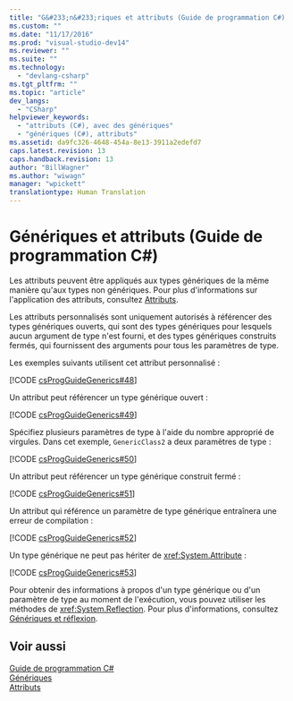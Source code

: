 ```yaml
---
title: "G&#233;n&#233;riques et attributs (Guide de programmation C#) | Microsoft Docs"
ms.custom: ""
ms.date: "11/17/2016"
ms.prod: "visual-studio-dev14"
ms.reviewer: ""
ms.suite: ""
ms.technology: 
  - "devlang-csharp"
ms.tgt_pltfrm: ""
ms.topic: "article"
dev_langs: 
  - "CSharp"
helpviewer_keywords: 
  - "attributs (C#), avec des génériques"
  - "génériques (C#), attributs"
ms.assetid: da9fc326-4648-454a-8e13-3911a2edefd7
caps.latest.revision: 13
caps.handback.revision: 13
author: "BillWagner"
ms.author: "wiwagn"
manager: "wpickett"
translationtype: Human Translation
---
```

# G&#233;n&#233;riques et attributs (Guide de programmation C#)
Les attributs peuvent être appliqués aux types génériques de la même manière qu'aux types non génériques.  Pour plus d'informations sur l'application des attributs, consultez [Attributs](../Topic/Attributes%20\(C%23%20and%20Visual%20Basic\).md).  
  
 Les attributs personnalisés sont uniquement autorisés à référencer des types génériques ouverts, qui sont des types génériques pour lesquels aucun argument de type n'est fourni, et des types génériques construits fermés, qui fournissent des arguments pour tous les paramètres de type.  
  
 Les exemples suivants utilisent cet attribut personnalisé :  
  
 [!CODE [csProgGuideGenerics#48](../CodeSnippet/VS_Snippets_VBCSharp/csProgGuideGenerics#48)]  
  
 Un attribut peut référencer un type générique ouvert :  
  
 [!CODE [csProgGuideGenerics#49](../CodeSnippet/VS_Snippets_VBCSharp/csProgGuideGenerics#49)]  
  
 Spécifiez plusieurs paramètres de type à l'aide du nombre approprié de virgules.  Dans cet exemple, `GenericClass2` a deux paramètres de type :  
  
 [!CODE [csProgGuideGenerics#50](../CodeSnippet/VS_Snippets_VBCSharp/csProgGuideGenerics#50)]  
  
 Un attribut peut référencer un type générique construit fermé :  
  
 [!CODE [csProgGuideGenerics#51](../CodeSnippet/VS_Snippets_VBCSharp/csProgGuideGenerics#51)]  
  
 Un attribut qui référence un paramètre de type générique entraînera une erreur de compilation :  
  
 [!CODE [csProgGuideGenerics#52](../CodeSnippet/VS_Snippets_VBCSharp/csProgGuideGenerics#52)]  
  
 Un type générique ne peut pas hériter de <xref:System.Attribute> :  
  
 [!CODE [csProgGuideGenerics#53](../CodeSnippet/VS_Snippets_VBCSharp/csProgGuideGenerics#53)]  
  
 Pour obtenir des informations à propos d'un type générique ou d'un paramètre de type au moment de l'exécution, vous pouvez utiliser les méthodes de <xref:System.Reflection>.  Pour plus d'informations, consultez [Génériques et réflexion](../../../csharp/programming-guide/generics/generics-and-reflection.md).  
  
## Voir aussi  
 [Guide de programmation C\#](../../../csharp/programming-guide/index.md)   
 [Génériques](../../../csharp/programming-guide/generics/index.md)   
 [Attributs](../Topic/Extending%20Metadata%20Using%20Attributes.md)